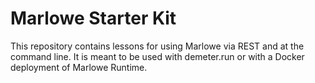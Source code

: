 # Marlowe Starter Kit

This repository contains lessons for using Marlowe via REST and at the command line. It is meant to be used with demeter.run or with a Docker deployment of Marlowe Runtime.
